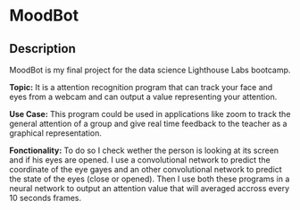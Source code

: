 # MoodBot
## Description
MoodBot is my final project for the data science Lighthouse Labs bootcamp. 

**Topic:**
It is a attention recognition program that can track your face and eyes from a webcam and can
output a value representing your attention. 

**Use Case:**
This program could be used in applications like zoom to track the general attention of a group and give real time feedback to the teacher as a graphical representation.

**Fonctionality:**
To do so I check wether the person is looking at its screen and if his eyes are opened. I use a convolutional network to predict the coordinate of the eye gayes and an other convolutional network to predict the state of the eyes (close or opened). Then I use both these programs in a neural network to output an attention value that will averaged accross every 10 seconds frames.
